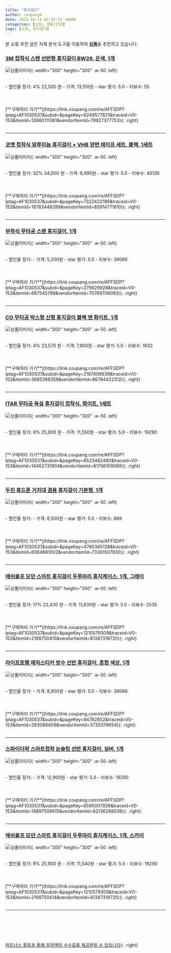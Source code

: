 ```yaml
---
title: "휴지걸이"
author: coupang6
date: 2023-10-11 02:51:52 +0800
categories: [쇼핑, 생활/건강]
tags: [쇼핑, 휴지걸이]
---
```


본 쇼핑 추천 글은 자체 분석 도구를 이용하여 [**상품**](https://link.coupang.com/a/bao1ui)을 추천하고 있습니다.

### [3M 접착식 스텐 선반형 휴지걸이 BW26, 은색, 1개](https://link.coupang.com/re/AFFSDP?lptag=AF1030537&subid=&pageKey=6249577821&traceid=V0-153&itemId=12660111361&vendorItemId=79927377753)

![상품이미지](https://thumbnail9.coupangcdn.com/thumbnails/remote/230x230ex/image/retail/images/2021/12/22/18/4/8a8794df-9cf3-497b-96b7-80d4769c8038.jpg){: width="300" height="300" .w-50 .left}


<br>
- 할인율 정가: 4%  22,500   원
- 가격: 13,150원
- star 평가: 5.0
- 리뷰수: 55
<br>
<br>
<br>
<br>
[**구매하러 가기**](https://link.coupang.com/re/AFFSDP?lptag=AF1030537&subid=&pageKey=6249577821&traceid=V0-153&itemId=12660111361&vendorItemId=79927377753){: .right}
<br>
<br>

---

### [코멧 접착식 알루미늄 휴지걸이 + VHB 양면 테이프 세트, 블랙, 1세트](https://link.coupang.com/re/AFFSDP?lptag=AF1030537&subid=&pageKey=7322422196&traceid=V0-153&itemId=18783448289&vendorItemId=85914771610)

![상품이미지](https://thumbnail7.coupangcdn.com/thumbnails/remote/230x230ex/image/retail/images/1661440487874932-61bcc157-89d5-4609-a716-7e72cea1cad8.jpg){: width="300" height="300" .w-50 .left}


<br>
- 할인율 정가: 32%  34,000   원
- 가격: 9,490원
- star 평가: 5.0
- 리뷰수: 45139
<br>
<br>
<br>
<br>
[**구매하러 가기**](https://link.coupang.com/re/AFFSDP?lptag=AF1030537&subid=&pageKey=7322422196&traceid=V0-153&itemId=18783448289&vendorItemId=85914771610){: .right}
<br>
<br>

---

### [부착식 무타공 스텐 휴지걸이, 1개](https://link.coupang.com/re/AFFSDP?lptag=AF1030537&subid=&pageKey=279629928&traceid=V0-153&itemId=887545799&vendorItemId=70769706093)

![상품이미지](https://thumbnail10.coupangcdn.com/thumbnails/remote/230x230ex/image/retail/images/2020/05/27/9/8/c22552d2-e014-4642-8cd5-bbb22d180398.jpg){: width="300" height="300" .w-50 .left}


<br>
- 할인율 정가: 
- 가격: 5,200원
- star 평가: 5.0
- 리뷰수: 39066
<br>
<br>
<br>
<br>
[**구매하러 가기**](https://link.coupang.com/re/AFFSDP?lptag=AF1030537&subid=&pageKey=279629928&traceid=V0-153&itemId=887545799&vendorItemId=70769706093){: .right}
<br>
<br>

---

### [CO 무타공 박스형 신형 휴지걸이 블랙 앤 화이트, 1개](https://link.coupang.com/re/AFFSDP?lptag=AF1030537&subid=&pageKey=2167406639&traceid=V0-153&itemId=3685398358&vendorItemId=86764422312)

![상품이미지](https://thumbnail7.coupangcdn.com/thumbnails/remote/230x230ex/image/vendor_inventory/614c/35dfa144f2ee5eb03fe516e26d410b718470f14bf7059f55aa0fb6cf0f07.JPG){: width="300" height="300" .w-50 .left}


<br>
- 할인율 정가: 4%  23,570   원
- 가격: 7,900원
- star 평가: 5.0
- 리뷰수: 1932
<br>
<br>
<br>
<br>
[**구매하러 가기**](https://link.coupang.com/re/AFFSDP?lptag=AF1030537&subid=&pageKey=2167406639&traceid=V0-153&itemId=3685398358&vendorItemId=86764422312){: .right}
<br>
<br>

---

### [ITAR 무타공 욕실 휴지걸이 접착식, 화이트, 1세트](https://link.coupang.com/re/AFFSDP?lptag=AF1030537&subid=&pageKey=6523462480&traceid=V0-153&itemId=14462731904&vendorItemId=81706159069)

![상품이미지](https://thumbnail6.coupangcdn.com/thumbnails/remote/230x230ex/image/vendor_inventory/e878/493817026efaad2291f0e30443c08f0531bba858c6703b57e75e2dcd238b.jpg){: width="300" height="300" .w-50 .left}


<br>
- 할인율 정가: 9%  25,900   원
- 가격: 11,550원
- star 평가: 5.0
- 리뷰수: 19290
<br>
<br>
<br>
<br>
[**구매하러 가기**](https://link.coupang.com/re/AFFSDP?lptag=AF1030537&subid=&pageKey=6523462480&traceid=V0-153&itemId=14462731904&vendorItemId=81706159069){: .right}
<br>
<br>

---

### [두진 휴드폰 거치대 겸용 휴지걸이 기본형, 1개](https://link.coupang.com/re/AFFSDP?lptag=AF1030537&subid=&pageKey=4760345138&traceid=V0-153&itemId=6064661002&vendorItemId=73361507930)

![상품이미지](https://thumbnail8.coupangcdn.com/thumbnails/remote/230x230ex/image/rs_quotation_api/qgciubr4/e220a794818d439ab577a6c8b812ecbc.jpg){: width="300" height="300" .w-50 .left}


<br>
- 할인율 정가: 
- 가격: 8,500원
- star 평가: 5.0
- 리뷰수: 889
<br>
<br>
<br>
<br>
[**구매하러 가기**](https://link.coupang.com/re/AFFSDP?lptag=AF1030537&subid=&pageKey=4760345138&traceid=V0-153&itemId=6064661002&vendorItemId=73361507930){: .right}
<br>
<br>

---

### [에쉬울프 모던 스마트 휴지걸이 두루마리 휴지케이스, 1개, 그레이](https://link.coupang.com/re/AFFSDP?lptag=AF1030537&subid=&pageKey=1210579309&traceid=V0-153&itemId=2198750415&vendorItemId=81387318720)

![상품이미지](https://thumbnail6.coupangcdn.com/thumbnails/remote/230x230ex/image/vendor_inventory/52cd/5e7b8e54db8f38a1d8cb684af275ea82842329c97b0b07a576dc1687e6ef.jpg){: width="300" height="300" .w-50 .left}


<br>
- 할인율 정가: 17%  22,430   원
- 가격: 11,630원
- star 평가: 5.0
- 리뷰수: 2535
<br>
<br>
<br>
<br>
[**구매하러 가기**](https://link.coupang.com/re/AFFSDP?lptag=AF1030537&subid=&pageKey=1210579309&traceid=V0-153&itemId=2198750415&vendorItemId=81387318720){: .right}
<br>
<br>

---

### [라이프토템 매직스티커 방수 선반 휴지걸이, 혼합 색상, 1개](https://link.coupang.com/re/AFFSDP?lptag=AF1030537&subid=&pageKey=94782852&traceid=V0-153&itemId=293086409&vendorItemId=3720378654)

![상품이미지](https://thumbnail6.coupangcdn.com/thumbnails/remote/230x230ex/image/product/image/vendoritem/2018/12/21/3720378654/0422cee7-08b9-4a37-b8db-309b824a70bf.jpg){: width="300" height="300" .w-50 .left}


<br>
- 할인율 정가: 
- 가격: 8,900원
- star 평가: 5.0
- 리뷰수: 39066
<br>
<br>
<br>
<br>
[**구매하러 가기**](https://link.coupang.com/re/AFFSDP?lptag=AF1030537&subid=&pageKey=94782852&traceid=V0-153&itemId=293086409&vendorItemId=3720378654){: .right}
<br>
<br>

---

### [스파이더락 스마트접착 논슬립 선반 휴지걸이, 실버, 1개](https://link.coupang.com/re/AFFSDP?lptag=AF1030537&subid=&pageKey=6595007926&traceid=V0-153&itemId=14897509615&vendorItemId=82136268036)

![상품이미지](https://thumbnail8.coupangcdn.com/thumbnails/remote/230x230ex/image/retail/images/1911998749840865-1eefb338-b646-47ca-964f-5ae19f760688.jpg){: width="300" height="300" .w-50 .left}


<br>
- 할인율 정가: 
- 가격: 12,900원
- star 평가: 5.0
- 리뷰수: 19290
<br>
<br>
<br>
<br>
[**구매하러 가기**](https://link.coupang.com/re/AFFSDP?lptag=AF1030537&subid=&pageKey=6595007926&traceid=V0-153&itemId=14897509615&vendorItemId=82136268036){: .right}
<br>
<br>

---

### [에쉬울프 모던 스마트 휴지걸이 두루마리 휴지케이스, 1개, 스카이](https://link.coupang.com/re/AFFSDP?lptag=AF1030537&subid=&pageKey=1210579309&traceid=V0-153&itemId=2198750414&vendorItemId=81387318725)

![상품이미지](https://thumbnail10.coupangcdn.com/thumbnails/remote/230x230ex/image/vendor_inventory/27e0/6eb3941679889be032f4479e6f981d48de4be4513cd0d7bad9cdf22c2667.jpg){: width="300" height="300" .w-50 .left}


<br>
- 할인율 정가: 9%  25,900   원
- 가격: 11,540원
- star 평가: 5.0
- 리뷰수: 19290
<br>
<br>
<br>
<br>
[**구매하러 가기**](https://link.coupang.com/re/AFFSDP?lptag=AF1030537&subid=&pageKey=1210579309&traceid=V0-153&itemId=2198750414&vendorItemId=81387318725){: .right}
<br>
<br>

---
<br><br><br><br><br> [파트너스 활동을 통해 일정액의 수수료를 제공받을 수 있습니다](https://link.coupang.com/a/bao1ui){: .right}